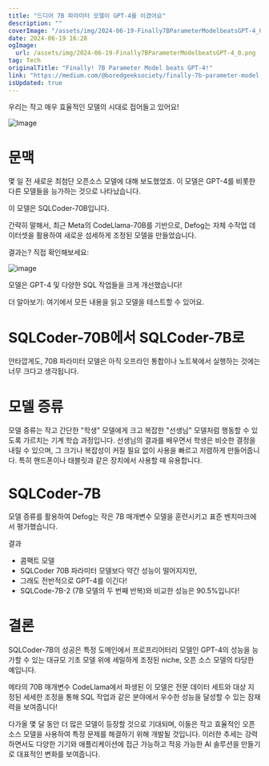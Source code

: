 ```yaml
---
title: "드디어 7B 파라미터 모델이 GPT-4를 이겼어요"
description: ""
coverImage: "/assets/img/2024-06-19-Finally7BParameterModelbeatsGPT-4_0.png"
date: 2024-06-19 16:28
ogImage:
  url: /assets/img/2024-06-19-Finally7BParameterModelbeatsGPT-4_0.png
tag: Tech
originalTitle: "Finally! 7B Parameter Model beats GPT-4!"
link: "https://medium.com/@boredgeeksociety/finally-7b-parameter-model-beats-gpt-4-732cb0f3321d"
isUpdated: true
---
```


우리는 작고 매우 효율적인 모델의 시대로 접어들고 있어요!

![Image](/assets/img/2024-06-19-Finally7BParameterModelbeatsGPT-4_0.png)

# 문맥

몇 일 전 새로운 최첨단 오픈소스 모델에 대해 보도했었죠. 이 모델은 GPT-4를 비롯한 다른 모델들을 능가하는 것으로 나타났습니다.

<div class="content-ad"></div>

이 모델은 SQLCoder-70B입니다.

간략히 말해서, 최근 Meta의 CodeLlama-70B를 기반으로, Defog는 자체 수작업 데이터셋을 활용하여 새로운 섬세하게 조정된 모델을 만들었습니다.

결과는? 직접 확인해보세요:

![image](/assets/img/2024-06-19-Finally7BParameterModelbeatsGPT-4_1.png)

<div class="content-ad"></div>

모델은 GPT-4 및 다양한 SQL 작업들을 크게 개선했습니다!

더 알아보기: 여기에서 모든 내용을 읽고 모델을 테스트할 수 있어요.

# SQLCoder-70B에서 SQLCoder-7B로

안타깝게도, 70B 파라미터 모델은 아직 오프라인 통합이나 노트북에서 실행하는 것에는 너무 크다고 생각됩니다.

<div class="content-ad"></div>

# 모델 증류

모델 증류는 작고 간단한 "학생" 모델에게 크고 복잡한 "선생님" 모델처럼 행동할 수 있도록 가르치는 기계 학습 과정입니다. 선생님의 결과를 배우면서 학생은 비슷한 결정을 내릴 수 있으며, 그 크기나 복잡성이 커질 필요 없이 사용을 빠르고 저렴하게 만들어줍니다. 특히 핸드폰이나 태블릿과 같은 장치에서 사용할 때 유용합니다.

# SQLCoder-7B

모델 증류를 활용하여 Defog는 작은 7B 매개변수 모델을 훈련시키고 표준 벤치마크에서 평가했습니다.

<div class="content-ad"></div>

결과

- 콤팩트 모델
- SQLCoder 70B 파라미터 모델보다 약간 성능이 떨어지지만,
- 그래도 전반적으로 GPT-4를 이긴다!
- SQLCode-7B-2 (7B 모델의 두 번째 반복)와 비교한 성능은 90.5%입니다!

# 결론

SQLCoder-7B의 성공은 특정 도메인에서 프로프리어터리 모델인 GPT-4의 성능을 능가할 수 있는 대규모 기초 모델 위에 세밀하게 조정된 niche, 오픈 소스 모델의 타당한 예입니다.

<div class="content-ad"></div>

메타의 70B 매개변수 CodeLlama에서 파생된 이 모델은 전문 데이터 세트와 대상 지정된 세세한 조정을 통해 SQL 작업과 같은 분야에서 우수한 성능을 달성할 수 있는 잠재력을 보여줍니다!

다가올 몇 달 동안 더 많은 모델이 등장할 것으로 기대되며, 이들은 작고 효율적인 오픈 소스 모델을 사용하여 특정 문제를 해결하기 위해 개발될 것입니다. 이러한 추세는 강력하면서도 다양한 기기와 애플리케이션에 접근 가능하고 적응 가능한 AI 솔루션을 만들기로 대표적인 변화를 보여줍니다.
